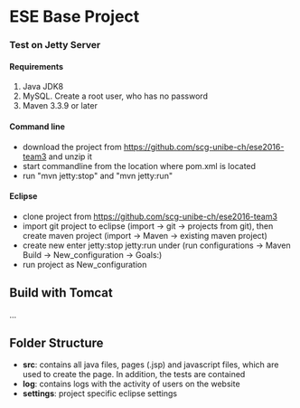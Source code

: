 # ESE Base Project

### Test on Jetty Server

#### Requirements
1. Java JDK8
2. MySQL. Create a root user, who has no password
3. Maven 3.3.9 or later

#### Command line
- download the project from https://github.com/scg-unibe-ch/ese2016-team3 and unzip it
- start commandline from the location where pom.xml is located
- run "mvn jetty:stop" and "mvn jetty:run"

#### Eclipse
- clone project from https://github.com/scg-unibe-ch/ese2016-team3 
- import git project to eclipse (import -> git -> projects from git), then create maven project (import -> Maven -> existing maven project)
- create new enter jetty:stop jetty:run under (run configurations -> Maven Build -> New_configuration -> Goals:)
- run project as New_configuration

## Build with Tomcat

...


## Folder Structure

- **src**: contains all java files, pages (.jsp) and javascript files, which are used to create the page. In addition, the tests are contained
- **log**: contains logs with the activity of users on the website
- **settings**: project specific eclipse settings

